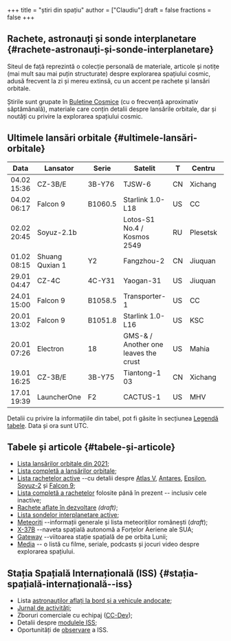 +++
title = "știri din spațiu"
author = ["Claudiu"]
draft = false
fractions = false
+++

## Rachete, astronauți și sonde interplanetare {#rachete-astronauți-și-sonde-interplanetare}

Siteul de față reprezintă o colecție personală de materiale, articole și notițe (mai mult sau mai puțin structurate) despre explorarea spațiului cosmic, adusă frecvent la zi și mereu extinsă, cu un accent pe rachete și lansări orbitale.

Știrile sunt grupate în [Buletine Cosmice](/bul) (cu o frecvență aproximativ săptămânală), materiale care conțin detalii despre lansările orbitale, dar și noutăți cu privire la explorarea spațiului cosmic.


## Ultimele lansări orbitale {#ultimele-lansări-orbitale}

| Data        | Lansator        | Serie   | Satelit                              | T  | Centru   | Rampă   | R. | Bul             |
|-------------|-----------------|---------|--------------------------------------|----|----------|---------|----|-----------------|
| 04.02 15:36 | CZ-3B/E         | 3B-Y76  | TJSW-6                               | CN | Xichang  | LC3     | S  | [105](/bul/105) |
| 04.02 06:17 | Falcon 9        | B1060.5 | Starlink 1.0-L18                     | US | CC       | LC40    | S  | [105](/bul/105) |
| 02.02 20:45 | Soyuz-2.1b      |         | Lotos-S1 No.4 / Kosmos 2549          | RU | Plesetsk | 43/4    | S  | [105](/bul/105) |
| 01.02 08:15 | Shuang Quxian 1 | Y2      | Fangzhou-2                           | CN | Jiuquan  | LA4     | F  | [105](/bul/105) |
| 29.01 04:47 | CZ-4C           | 4C-Y31  | Yaogan-31                            | US | Jiuquan  | SLS2    | S  | [104](/bul/104) |
| 24.01 15:00 | Falcon 9        | B1058.5 | Transporter-1                        | US | CC       | LC40    | S  | [104](/bul/104) |
| 20.01 13:02 | Falcon 9        | B1051.8 | Starlink 1.0-L16                     | US | KSC      | LC39A   | S  | [104](/bul/104) |
| 20.01 07:26 | Electron        | 18      | GMS-& / Another one leaves the crust | US | Mahia    | LC1     | S  | [104](/bul/104) |
| 19.01 16:25 | CZ-3B/E         | 3B-Y75  | Tiantong-1 03                        | CN | Xichang  | LC2     | S  | [104](/bul/104) |
| 17.01 19:39 | LauncherOne     | F2      | CACTUS-1                             | US | MHV      | RW12/30 | S  | [103](/bul/103) |

Detalii cu privire la informațiile din tabel, pot fi găsite în secțiunea [Legendă tabele](/t/legenda_tabele). Data și ora sunt UTC.


## Tabele și articole {#tabele-și-articole}

-   [Lista lansărilor orbitale din 2021](/t/l2021);
-   [Lista completă a lansărilor orbitale](/t/lansari);
-   [Lista rachetelor active](/r/rachete_active) --cu detalii despre [Atlas V](/r/atlasv), [Antares](/r/antares), [Epsilon](/r/epsilon), [Soyuz-2](/r/soyuz-2) și [Falcon 9](/r/falcon9);
-   [Lista completă a rachetelor](/r/rachete) folosite până în prezent -- inclusiv cele inactive;
-   [Rachete aflate în dezvoltare](/r/viitor) _(draft)_;
-   [Lista sondelor interplanetare active](/m/sonde);
-   [Meteoriți](/m/meteoriti) --informații generale și lista meteoriților românești (_draft_);
-   [X-37B](/m/x37b) --naveta spațială autonomă a Forțelor Aeriene ale SUA;
-   [Gateway](/m/gateway) --viitoarea stație spațială de pe orbita Lunii;
-   [Media](/m/media) -- o listă cu filme, seriale, podcasts și jocuri video despre explorarea spațiului.


## Stația Spațială Internațională (ISS) {#stația-spațială-internațională--iss}

-   Lista [astronauților aflați la bord și a vehicule andocate](/iss/iss/);
-   [Jurnal de activități](/iss/jurnal);
-   Zboruri comerciale cu echipaj ([CC-Dev](/iss/ccdev));
-   Detalii despre [modulele ISS](/iss/module);
-   Oportunități de [observare](https://www.heavens-above.com/PassSummary.aspx?satid=25544&lat=46.7712&lng=23.6236&loc=Cluj-Napoca&alt=0&tz=EET) a ISS.